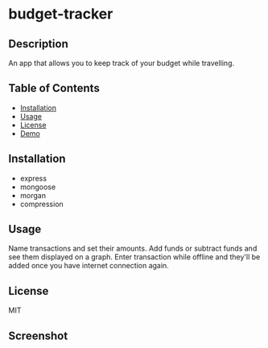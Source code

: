 # budget-tracker

## Description
An app that allows you to keep track of your budget while travelling.

## Table of Contents
* [Installation](#installation)
* [Usage](#usage)
* [License](#license) 
* [Demo](#demo-video) 

## Installation
* express
* mongoose
* morgan
* compression

## Usage
Name transactions and set their amounts. Add funds or subtract funds and see them displayed on a graph. Enter transaction while offline and they'll be added once you have internet connection again.

## License
MIT

## Screenshot
